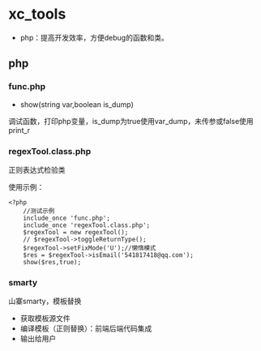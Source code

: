 xc_tools
========

- php：提高开发效率，方便debug的函数和类。

php
--------

### func.php

- show(string var,boolean is_dump)

调试函数，打印php变量，is_dump为true使用var_dump，未传参或false使用print_r

### regexTool.class.php

正则表达式检验类

使用示例：
```
<?php
    //测试示例
    include_once 'func.php';
    include_once 'regexTool.class.php';
    $regexTool = new regexTool();
    // $regexTool->toggleReturnType();
    $regexTool->setFixMode('U');//懒惰模式
    $res = $regexTool->isEmail('541817418@qq.com');
    show($res,true);
```

### smarty

山寨smarty，模板替换

- 获取模板源文件
- 编译模板（正则替换）：前端后端代码集成
- 输出给用户
